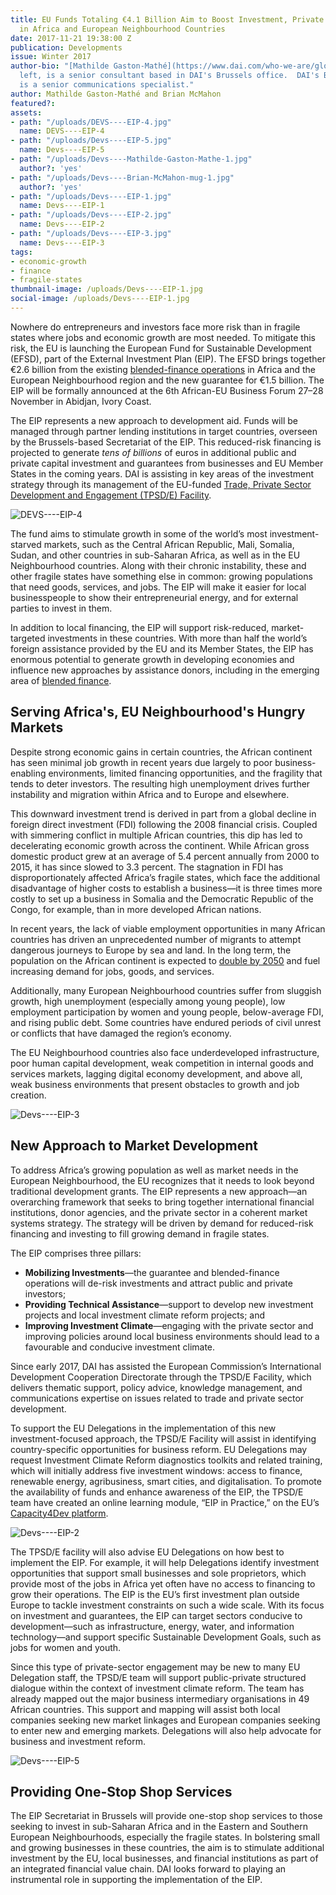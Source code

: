 ```yaml
---
title: EU Funds Totaling €4.1 Billion Aim to Boost Investment, Private Sector Engagement
  in Africa and European Neighbourhood Countries
date: 2017-11-21 19:38:00 Z
publication: Developments
issue: Winter 2017
author-bio: "[Mathilde Gaston-Mathé](https://www.dai.com/who-we-are/global-reach/brussels/contacts/management),
  left, is a senior consultant based in DAI's Brussels office.  DAI's Brian McMahon
  is a senior communications specialist."
author: Mathilde Gaston-Mathé and Brian McMahon
featured?: 
assets:
- path: "/uploads/DEVS----EIP-4.jpg"
  name: DEVS----EIP-4
- path: "/uploads/Devs----EIP-5.jpg"
  name: Devs----EIP-5
- path: "/uploads/Devs----Mathilde-Gaston-Mathe-1.jpg"
  author?: 'yes'
- path: "/uploads/Devs----Brian-McMahon-mug-1.jpg"
  author?: 'yes'
- path: "/uploads/Devs----EIP-1.jpg"
  name: Devs----EIP-1
- path: "/uploads/Devs----EIP-2.jpg"
  name: Devs----EIP-2
- path: "/uploads/Devs----EIP-3.jpg"
  name: Devs----EIP-3
tags:
- economic-growth
- finance
- fragile-states
thumbnail-image: /uploads/Devs----EIP-1.jpg
social-image: /uploads/Devs----EIP-1.jpg
---
```


Nowhere do entrepreneurs and investors face more risk than in fragile states where jobs and economic growth are most needed. To mitigate this risk, the EU is launching the European Fund for Sustainable Development (EFSD), part of the External Investment Plan (EIP). The EFSD brings together €2.6 billion from the existing [blended-finance operations](https://ec.europa.eu/europeaid/policies/innovative-financial-instruments-blending/blending-operations_en) in Africa and the European Neighbourhood region and the new guarantee for €1.5 billion. The EIP will be formally announced at the 6th African-EU Business Forum 27–28 November in Abidjan, Ivory Coast. 




The EIP represents a new approach to development aid. Funds will be managed through partner lending institutions in target countries, overseen by the Brussels-based Secretariat of the EIP. This reduced-risk financing is projected to generate *tens of billions* of euros in additional public and private capital investment and guarantees from businesses and EU Member States in the coming years. DAI is assisting in key areas of the investment strategy through its management of the EU-funded [Trade, Private Sector Development and Engagement (TPSD/E) Facility](https://www.dai.com/our-work/projects/worldwide-trade-private-sector-development-and-engagement-and-regional-integration-facility).

![DEVS----EIP-4](/uploads/DEVS----EIP-4.jpg "Port of Mombasa, Kenya.") 

The fund aims to stimulate growth in some of the world’s most investment-starved markets, such as the Central African Republic, Mali, Somalia, Sudan, and other countries in sub-Saharan Africa, as well as in the EU Neighbourhood countries. Along with their chronic instability, these and other fragile states have something else in common: growing populations that need goods, services, and jobs. The EIP will make it easier for local businesspeople to show their entrepreneurial energy, and for external parties to invest in them.

In addition to local financing, the EIP will support risk-reduced, market-targeted investments in these countries. With more than half the world’s foreign assistance provided by the EU and its Member States, the EIP has enormous potential to generate growth in developing economies and influence new approaches by assistance donors, including in the emerging area of [blended finance](http://dai-global-developments.com/articles/using-development-assistance-to-catalyze-sound-investments-in-emerging-and-developing-markets/).

<script id="infogram_0__/wT6B85nAU0m924g72Gmx" title="TSPD EIP Final" src="https://e.infogram.com/js/dist/embed.js?KmO" type="text/javascript"></script>


## Serving Africa's, EU Neighbourhood's Hungry Markets

Despite strong economic gains in certain countries, the African continent has seen minimal job growth in recent years due largely to poor business-enabling environments, limited financing opportunities, and the fragility that tends to deter investors. The resulting high unemployment drives further instability and migration within Africa and to Europe and elsewhere.

This downward investment trend is derived in part from a global decline in foreign direct investment (FDI) following the 2008 financial crisis. Coupled with simmering conflict in multiple African countries, this dip has led to decelerating economic growth across the continent. While African gross domestic product grew at an average of 5.4 percent annually from 2000 to 2015, it has since slowed to 3.3 percent. The stagnation in FDI has disproportionately affected Africa’s fragile states, which face the additional disadvantage of higher costs to establish a business—it is three times more costly to set up a business in Somalia and the Democratic Republic of the Congo, for example, than in more developed African nations.

In recent years, the lack of viable employment opportunities in many African countries has driven an unprecedented number of migrants to attempt dangerous journeys to Europe by sea and land. In the long term, the population on the African continent is expected to [double by 2050](https://www.un.org/development/desa/publications/world-population-prospects-the-2017-revision.html) and fuel increasing demand for jobs, goods, and services.

Additionally, many European Neighbourhood countries suffer from sluggish growth, high unemployment (especially among young people), low employment participation by women and young people, below-average FDI, and rising public debt. Some countries have endured periods of civil unrest or conflicts that have damaged the region’s economy.

The EU Neighbourhood countries also face underdeveloped infrastructure, poor human capital development, weak competition in internal goods and services markets, lagging digital economy development, and above all, weak business environments that present obstacles to growth and job creation.

![Devs----EIP-3](/uploads/Devs----EIP-3.jpg "Young men in Morocco awaiting a ride to their agricultural jobs.") 

## New Approach to Market Development

To address Africa’s growing population as well as market needs in the European Neighbourhood, the EU recognizes that it needs to look beyond traditional development grants. The EIP represents a new approach—an overarching framework that seeks to bring together international financial institutions, donor agencies, and the private sector in a coherent market systems strategy. The strategy will be driven by demand for reduced-risk financing and investing to fill growing demand in fragile states. 

The EIP comprises three pillars:

* **Mobilizing Investments**—the guarantee and blended-finance operations will de-risk investments and attract public and private investors;
* **Providing Technical Assistance**—support to develop new investment projects and local investment climate reform projects; and
* **Improving Investment Climate**—engaging with the private sector and improving policies around local business environments should lead to a favourable and conducive investment climate.

Since early 2017, DAI has assisted the European Commission’s International Development Cooperation Directorate through the TPSD/E Facility, which delivers thematic support, policy advice, knowledge management, and communications expertise on issues related to trade and private sector development.

To support the EU Delegations in the implementation of this new investment-focused approach, the TPSD/E Facility will assist in identifying country-specific opportunities for business reform. EU Delegations may request Investment Climate Reform diagnostics toolkits and related training, which will initially address five investment windows: access to finance, renewable energy, agribusiness, smart cities, and digitalisation. To promote the availability of funds and enhance awareness of the EIP, the TPSD/E team have created an online learning module, “EIP in Practice,” on the EU’s [Capacity4Dev platform](https://europa.eu/capacity4dev/).

![Devs----EIP-2](/uploads/Devs----EIP-2.jpg "mPesa branchless banking started in 2007 in Kenya and Tanzania and has expanded abroad.") 

The TPSD/E facility will also advise EU Delegations on how best to implement the EIP. For example, it will help Delegations identify investment opportunities that support small businesses and sole proprietors, which provide most of the jobs in Africa yet often have no access to financing to grow their operations. The EIP is the EU’s first investment plan outside Europe to tackle investment constraints on such a wide scale. With its focus on investment and guarantees, the EIP can target sectors conducive to development—such as infrastructure, energy, water, and information technology—and support specific Sustainable Development Goals, such as jobs for women and youth.

Since this type of private-sector engagement may be new to many EU Delegation staff, the TPSD/E team will support public-private structured dialogue within the context of investment climate reform. The team has already mapped out the major business intermediary organisations in 49 African countries. This support and mapping will assist both local companies seeking new market linkages and European companies seeking to enter new and emerging markets. Delegations will also help advocate for business and investment reform.

![Devs----EIP-5](/uploads/Devs----EIP-5.jpg "Sub-Saharan Africa is becoming a key sourcing destination for global apparel buyers. This includes Kenyan apparel producer UAL, which has received assistance from the USAID East Africa Trade and Investment Hub, implemented by DAI.") 

## Providing One-Stop Shop Services

The EIP Secretariat in Brussels will provide one-stop shop services to those seeking to invest in sub-Saharan Africa and in the Eastern and Southern European Neighbourhoods, especially the fragile states. In bolstering small and growing businesses in these countries, the aim is to stimulate additional investment by the EU, local businesses, and financial institutions as part of an integrated financial value chain. DAI looks forward to playing an instrumental role in supporting the implementation of the EIP.
